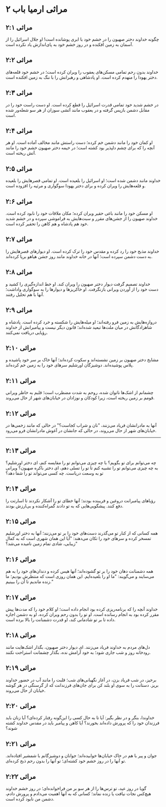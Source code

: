 # مراثی ارمیا باب ۲

## مراثی ۲:۱

چگونه خداوند دختر صهیون را در خشم خود با ابری پوشانده است! او جلال اسرائیل را از آسمان به زمین افکنده و در روز خشم خود به پای‌اندازش یاد نکرده است.

## مراثی ۲:۲

خداوند بدون رحم تمامی مسکن‌های یعقوب را ویران کرده است؛ در خشم خود قلعه‌های دختر یهودا را منهدم کرده است. او پادشاهی و رهبرانش را با ننگ به زمین افکنده است.

## مراثی ۲:۳

در خشم شدید خود تمامی قدرت اسرائیل را قطع کرده است. او دست راست خود را در مقابل دشمن بازپس گرفته و در یعقوب مانند آتشی سوزان از هر سو شعله‌ور شده است.

## مراثی ۲:۴

او کمان خود را مانند دشمن خم کرده؛ دست راستش مانند مخالف آماده است. او هر آنچه را که برای چشم دلپذیر بود کشته است؛ در خیمه دختر صهیون خشم خود را مانند آتش ریخته است.

## مراثی ۲:۵

خداوند مانند دشمن شده است؛ او اسرائیل را بلعیده است. او تمامی قصرهایش را بلعیده و قلعه‌هایش را ویران کرده و برای دختر یهودا سوگواری و مرثیه را افزوده است.

## مراثی ۲:۶

او مسکن خود را مانند باغی حقیر ویران کرده؛ مکان ملاقات خود را نابود کرده است. خداوند صهیون را از جشن‌های مقرر و سبت‌هایش به فراموشی سپرده و در خشم شدید خود هم پادشاه و هم کاهن را تحقیر کرده است.

## مراثی ۲:۷

خداوند مذبح خود را رد کرده و مقدس خود را ترک کرده است. او دیوارهای قصرهایش را به دست دشمن سپرده است؛ آنها در خانه خداوند مانند روز جشن هیاهو برپا کرده‌اند.

## مراثی ۲:۸

خداوند تصمیم گرفت دیوار دختر صهیون را ویران کند. او خط اندازه‌گیری را کشید و دست خود را از آوردن ویرانی بازنگرفت. او خاکریزها و دیوارها را به سوگواری واداشت؛ آنها با هم تحلیل رفتند.

## مراثی ۲:۹

دروازه‌هایش به زمین فرو رفته‌اند؛ او میله‌هایش را شکسته و خرد کرده است. پادشاه و شاهزادگانش در میان ملت‌ها تبعید شده‌اند؛ قانون دیگر نیست و پیامبرانش از خداوند رؤیایی دریافت نمی‌کنند.

## مراثی ۲:۱۰

مشایخ دختر صهیون بر زمین نشسته‌اند و سکوت کرده‌اند؛ آنها خاک بر سر خود پاشیده و پلاس پوشیده‌اند. دوشیزگان اورشلیم سرهای خود را به زمین خم کرده‌اند.

## مراثی ۲:۱۱

چشمانم از اشک‌ها ناتوان شده، روحم به شدت مضطرب است؛ قلبم به خاطر ویرانی قومم بر زمین ریخته است، زیرا کودکان و نوزادان در خیابان‌های شهر از حال می‌روند.

## مراثی ۲:۱۲

آنها به مادرانشان فریاد می‌زنند، "نان و شراب کجاست؟" در حالی که مانند زخمی‌ها در خیابان‌های شهر از حال می‌روند، در حالی که جانشان در آغوش مادرانشان فرو می‌رود.

---

## مراثی ۲:۱۳

چه می‌توانم برای تو بگویم؟ با چه چیزی می‌توانم تو را مقایسه کنم، ای دختر اورشلیم؟ به چه چیزی می‌توانم تو را تشبیه کنم تا تو را تسلی دهم، ای دختر باکره صهیون؟ ویرانی تو به وسعت دریاست. چه کسی می‌تواند تو را شفا دهد؟

## مراثی ۲:۱۴

رؤیاهای پیامبرانت دروغین و فریبنده بودند؛ آنها خطای تو را آشکار نکردند تا اسارتت را دفع کنند. پیشگویی‌هایی که به تو دادند گمراه‌کننده و بی‌ارزش بودند.

## مراثی ۲:۱۵

همه کسانی که از کنار تو می‌گذرند دست‌های خود را بر تو می‌زنند؛ آنها به دختر اورشلیم تمسخر کرده و سرهای خود را تکان می‌دهند: "آیا این همان شهری است که به کمال زیبایی، شادی تمام زمین نامیده می‌شد؟"

## مراثی ۲:۱۶

همه دشمنانت دهان خود را بر تو گشوده‌اند؛ آنها هیس کرده و دندان‌های خود را به هم می‌سایند و می‌گویند: "ما او را بلعیده‌ایم. این همان روزی است که منتظرش بودیم؛ ما زنده ماندیم تا آن را ببینیم."

## مراثی ۲:۱۷

خداوند آنچه را که برنامه‌ریزی کرده بود انجام داده است؛ او کلام خود را که مدت‌ها پیش مقرر کرده بود به انجام رسانده است. او تو را بدون رحم ویران کرده، او به دشمن اجازه داده تا بر تو شادمانی کند، او قدرت دشمنانت را بالا برده است.

## مراثی ۲:۱۸

دل‌های مردم به خداوند فریاد می‌زنند. ای دیوار دختر صهیون، بگذار اشک‌هایت مانند رودخانه روز و شب جاری شود؛ به خود آرامش نده، بگذار چشمانت استراحت نکنند.

## مراثی ۲:۱۹

برخیز، در شب فریاد بزن، در آغاز نگهبانی‌های شب؛ قلبت را مانند آب در حضور خداوند بریز. دستانت را به سوی او بلند کن برای جان‌های فرزندانت که از گرسنگی در هر گوشه خیابان از حال می‌روند.

## مراثی ۲:۲۰

خداوندا، بنگر و در نظر بگیر: آیا تا به حال کسی را این‌گونه رفتار کرده‌ای؟ آیا زنان باید فرزندان خود را که پرورش داده‌اند بخورند؟ آیا کاهن و پیامبر باید در مقدس خداوند کشته شوند؟

## مراثی ۲:۲۱

جوان و پیر با هم در خاک خیابان‌ها خوابیده‌اند؛ جوانان و دوشیزگانم با شمشیر افتاده‌اند. تو آنها را در روز خشم خود کشته‌ای؛ تو آنها را بدون رحم ذبح کرده‌ای.

## مراثی ۲:۲۲

گویا در روز عید، تو ترس‌ها را از هر سو بر من فراخوانده‌ای؛ در روز خشم خداوند هیچ‌کس نجات نیافت یا زنده نماند؛ کسانی که به آنها اهمیت می‌دادم و پرورش دادم، دشمن من نابود کرده است.
